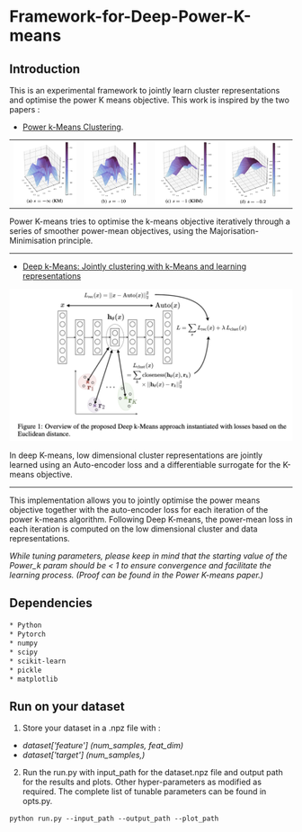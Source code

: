 # Framework-for-Deep-Power-K-means

## Introduction

This is an experimental framework to jointly learn cluster representations and optimise the power K means objective. This work is inspired by the two papers :  


* [Power k-Means Clustering](http://proceedings.mlr.press/v97/xu19a/xu19a.pdf). 


| | | | |
|:-------------------------:|:-------------------------:|:-------------------------:|:-------------------------:|
|<img width="1604" src="extras/pk0.png"> |  <img width="1604" src="extras/pk1.png"> | <img width="1604" src="extras/pk2.png"> | <img width="1604" src="extras/pk3.png">


Power K-means tries to optimise the k-means objective iteratively through a series of smoother power-mean objectives, using the Majorisation-Minimisation principle.  

----

* [Deep k-Means: Jointly clustering with k-Means and learning representations](https://arxiv.org/pdf/1806.10069.pdf)

![deepk](extras/deepk.png)  

In deep K-means, low dimensional cluster representations are jointly learned using an Auto-encoder loss and a differentiable surrogate for the K-means objective.  

---


This implementation allows you to jointly optimise the power means objective together with the auto-encoder loss for each iteration of the power k-means algorithm. Following Deep K-means, the power-mean loss in each iteration is computed on the low dimensional cluster and data representations.

_While tuning parameters, please keep in mind that the starting value of the Power_k param should be < 1 to ensure convergence and facilitate the learning process. (Proof can be found in the Power K-means paper.)_



## Dependencies
```
* Python
* Pytorch
* numpy
* scipy
* scikit-learn
* pickle
* matplotlib
```

## Run on your dataset

1. Store your dataset in a .npz file with :  
  * _dataset['feature'] (num_samples, feat_dim)_
  * _dataset['target'] (num_samples,)_
  
2. Run the run.py with input_path for the dataset.npz file and output path for the results and plots. Other hyper-parameters as modified as required. The complete list of tunable parameters can be found in opts.py.  
```
python run.py --input_path --output_path --plot_path
```
